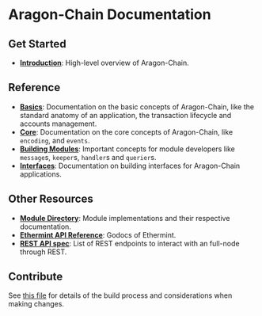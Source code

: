 <!--
layout: home
title: Aragon-Chain Documentation
description: Aragon-Chain is a scalable and interoperable Ethereum, built on Proof-of-Stake with fast-finality.
sections:
  - title: Introduction
    desc: Read a high-level overview of Aragon-Chain and its architecture.
    url: /intro
    icon: specifications
  - title: Basics
    desc: Start with the basic concepts of Aragon-Chain, like accounts and transactions.
    url: /basics
    icon: basics
  - title: Core Concepts
    desc: Read about the core concepts like encoding and events.
    url: /core
    icon: core
stack:
  - title: Cosmos SDK
    desc: The SDK is the world’s most popular framework for building application-specific blockchains.
    color: "#BA3FD9"
    label: sdk
    url: http://docs.cosmos.network
  - title: Ethereum
    desc: Ethereum is a global, open-source platform for decentralized applications.
    color: "#1A1F36"
    label: ethereum-black
    url: https://eth.wiki
  - title: Tendermint Core
    desc: The leading BFT engine for building blockchains, powering Aragon-Chain.
    color: "#00BB00"
    label: core
    url: http://docs.tendermint.com
footer:
  newsletter: false
aside: false
-->

# Aragon-Chain Documentation

## Get Started

- **[Introduction](./intro/overview.md)**: High-level overview of Aragon-Chain.

## Reference

- **[Basics](./basics/)**: Documentation on the basic concepts of Aragon-Chain, like the standard anatomy of an application, the transaction lifecycle and accounts management.
- **[Core](./core/)**: Documentation on the core concepts of Aragon-Chain, like `encoding`, and `events`.
- **[Building Modules](./building-modules/)**: Important concepts for module developers like `message`s, `keeper`s, `handler`s and `querier`s.
- **[Interfaces](./interfaces/)**: Documentation on building interfaces for Aragon-Chain applications.

## Other Resources

- **[Module Directory](../x/)**: Module implementations and their respective documentation.
- **[Ethermint API Reference](https://godoc.org/github.com/cosmos/ethermint)**: Godocs of Ethermint.
- **[REST API spec](https://cosmos.network/rpc/)**: List of REST endpoints to interact with an full-node through REST.

## Contribute

See [this file](https://github.com/ChainSafe/ethermint/blob/development/docs/DOCS_README.md) for details of the build process and considerations when making changes.
